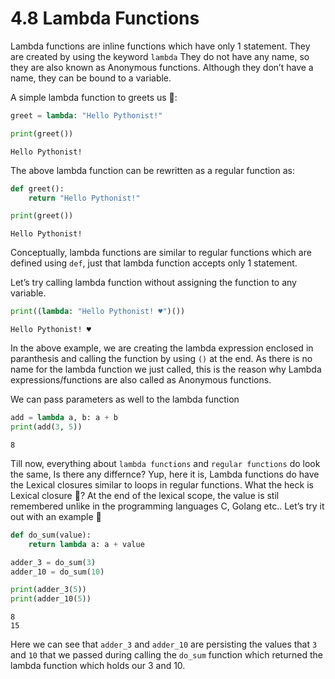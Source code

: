 # 4.8 Lambda Functions

Lambda functions are inline functions which have only 1 statement. They
are created by using the keyword `lambda` They do not have any name, so
they are also known as Anonymous functions. Although they don’t have a
name, they can be bound to a variable.

A simple lambda function to greets us 👋:

``` python
greet = lambda: "Hello Pythonist!"
```

``` python
print(greet())
```

    Hello Pythonist!

The above lambda function can be rewritten as a regular function as:

``` python
def greet():
    return "Hello Pythonist!"
```

``` python
print(greet())
```

    Hello Pythonist!

Conceptually, lambda functions are similar to regular functions which
are defined using `def`, just that lambda function accepts only 1
statement.

Let’s try calling lambda function without assigning the function to any
variable.

``` python
print((lambda: "Hello Pythonist! ♥️")())
```

    Hello Pythonist! ♥️

In the above example, we are creating the lambda expression enclosed in
paranthesis and calling the function by using `()` at the end. As there
is no name for the lambda function we just called, this is the reason
why Lambda expressions/functions are also called as Anonymous functions.

We can pass parameters as well to the lambda function

``` python
add = lambda a, b: a + b
print(add(3, 5))
```

``` 
8
```

Till now, everything about `lambda functions` and `regular functions` do
look the same, Is there any differnce? Yup, here it is, Lambda functions
do have the Lexical closures similar to loops in regular functions. What
the heck is Lexical closure 🤔? At the end of the lexical scope, the
value is stil remembered unlike in the programming languages C, Golang
etc.. Let’s try it out with an example 🙂

``` python
def do_sum(value):
    return lambda a: a + value
```

``` python
adder_3 = do_sum(3)
adder_10 = do_sum(10)
```

``` python
print(adder_3(5))
print(adder_10(5))
```

    8
    15

Here we can see that `adder_3` and `adder_10` are persisting the values
that `3` and `10` that we passed during calling the `do_sum` function
which returned the lambda function which holds our 3 and 10.
